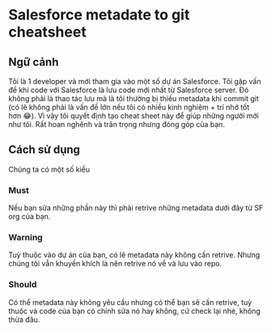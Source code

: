 # Salesforce metadate to git cheatsheet

## Ngữ cảnh
   

Tôi là 1 developer và mới tham gia vào một số dự án Salesforce. Tôi gặp vấn đề khi code với Salesforce là lưu code mới nhất từ Salesforce server. Đó không phải là thao tác lưu mà là tôi thường bị thiếu metadata khi commit git (có lẽ không phải là vấn đề lớn nếu tôi có nhiều kinh nghiệm + trí nhớ tốt hơn 😂). Vì vậy tôi quyết định tạo cheat sheet này để giúp những người mới như tôi. Rất hoan nghênh và trân trọng nhưng đóng góp của bạn.

## Cách sử dụng

Chúng ta có một số kiểu

### Must
Nếu bạn sửa những phần này thì phải retrive những metadata dưới đây từ SF org của bạn.

### Warning
Tuỳ thuộc vào dự án của bạn, có lẽ metadata này không cần retrive. Nhưng chúng tôi vẫn khuyến khích là nên retrive nó về và lưu vào repo.

### Should
Có thể metadata này không yêu cầu nhưng có thể bạn sẽ cần retrive, tuỳ thuộc và code của bạn có chỉnh sửa nó hay không, cứ check lại nhé, không thừa đâu.

##  